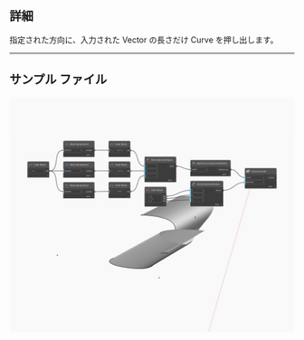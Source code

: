 ## 詳細
指定された方向に、入力された Vector の長さだけ Curve を押し出します。
___
## サンプル ファイル

![Extrude (direction)](./Autodesk.DesignScript.Geometry.Curve.Extrude(direction)_img.jpg)

